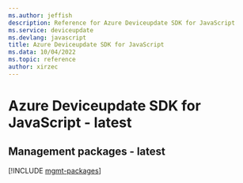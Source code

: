 ```yaml
---
ms.author: jeffish
description: Reference for Azure Deviceupdate SDK for JavaScript
ms.service: deviceupdate
ms.devlang: javascript
title: Azure Deviceupdate SDK for JavaScript
ms.data: 10/04/2022
ms.topic: reference
author: xirzec
---
```

# Azure Deviceupdate SDK for JavaScript - latest

## Management packages - latest
[!INCLUDE [mgmt-packages](deviceupdate-mgmt-index.md)]